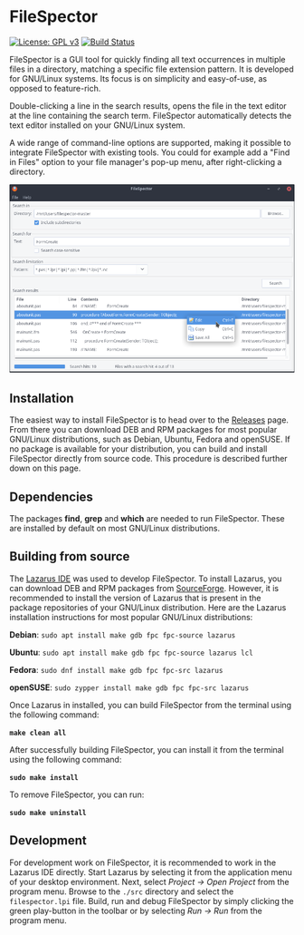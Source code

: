 # FileSpector
[![License: GPL v3](https://img.shields.io/badge/License-GPLv3-blue.svg)](https://www.gnu.org/licenses/gpl-3.0)
[![Build Status](https://travis-ci.com/kruizer23/filespector.svg?branch=master)](https://travis-ci.com/kruizer23/filespector)

FileSpector is a GUI tool for quickly finding all text occurrences in multiple files in a directory, matching a specific file extension pattern. It is developed for GNU/Linux systems. Its focus is on simplicity and easy-of-use, as opposed to feature-rich.

Double-clicking a line in the search results, opens the file in the text editor at the line containing the search term. FileSpector automatically detects the text editor installed on your GNU/Linux system.

A wide range of command-line options are supported, making it possible to integrate FileSpector with existing tools. You could for example add a "Find in Files" option to your file manager's pop-up menu, after right-clicking a directory.

![alt text](docs/images/screenshot_mainwindow.png "Screenshot of FileSpector's main window")

## Installation

The easiest way to install FileSpector is to head over to the [Releases](https://github.com/kruizer23/filespector/releases/) page. From there you can download DEB and RPM packages for most popular GNU/Linux distributions, such as Debian, Ubuntu, Fedora and openSUSE. If no package is available for your distribution, you can build and install FileSpector directly from source code. This procedure is described further down on this page.

## Dependencies

The packages **find**, **grep** and **which** are needed to run FileSpector. These are installed by default on most GNU/Linux distributions.

## Building from source

The [Lazarus IDE](https://www.lazarus-ide.org/) was used to develop FileSpector. To install Lazarus, you can download DEB and RPM packages from [SourceForge](https://sourceforge.net/projects/lazarus/files/). However, it is recommended to install the version of Lazarus that is present in the package repositories of your GNU/Linux distribution. Here are the Lazarus installation instructions for most popular GNU/Linux distributions:

**Debian**: `sudo apt install make gdb fpc fpc-source lazarus`

**Ubuntu**: `sudo apt install make gdb fpc fpc-source lazarus lcl`

**Fedora**: `sudo dnf install make gdb fpc fpc-src lazarus`

**openSUSE**: `sudo zypper install make gdb fpc fpc-src lazarus`

Once Lazarus in installed, you can build FileSpector from the terminal using the following command:

**`make clean all`**

After successfully building FileSpector, you can install it from the terminal using the following command:

**`sudo make install`**

To remove FileSpector, you can run:

**`sudo make uninstall`**

## Development

For development work on FileSpector, it is recommended to work in the Lazarus IDE directly. Start Lazarus by selecting it from the application menu of your desktop environment. Next, select *Project → Open Project* from the program menu. Browse to the `./src` directory and select the `filespector.lpi` file. Build, run and debug FileSpector by simply clicking the green play-button in the toolbar or by selecting *Run → Run* from the program menu.


